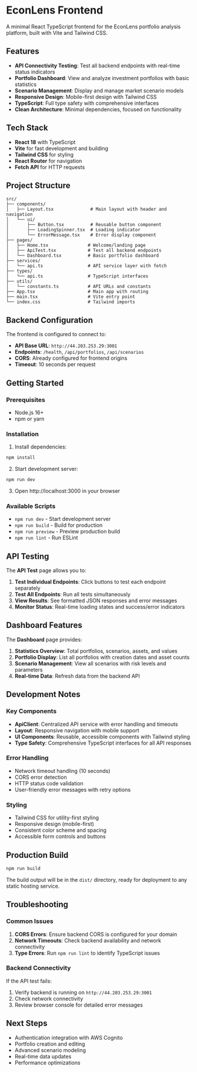# EconLens Frontend

A minimal React TypeScript frontend for the EconLens portfolio analysis platform, built with Vite and Tailwind CSS.

## Features

- **API Connectivity Testing**: Test all backend endpoints with real-time status indicators
- **Portfolio Dashboard**: View and analyze investment portfolios with basic statistics
- **Scenario Management**: Display and manage market scenario models
- **Responsive Design**: Mobile-first design with Tailwind CSS
- **TypeScript**: Full type safety with comprehensive interfaces
- **Clean Architecture**: Minimal dependencies, focused on functionality

## Tech Stack

- **React 18** with TypeScript
- **Vite** for fast development and building
- **Tailwind CSS** for styling
- **React Router** for navigation
- **Fetch API** for HTTP requests

## Project Structure

```
src/
├── components/
│   ├── Layout.tsx              # Main layout with header and navigation
│   └── ui/
│       ├── Button.tsx          # Reusable button component
│       ├── LoadingSpinner.tsx  # Loading indicator
│       └── ErrorMessage.tsx    # Error display component
├── pages/
│   ├── Home.tsx               # Welcome/landing page
│   ├── ApiTest.tsx            # Test all backend endpoints
│   └── Dashboard.tsx          # Basic portfolio dashboard
├── services/
│   └── api.ts                 # API service layer with fetch
├── types/
│   └── api.ts                 # TypeScript interfaces
├── utils/
│   └── constants.ts           # API URLs and constants
├── App.tsx                    # Main app with routing
├── main.tsx                   # Vite entry point
└── index.css                  # Tailwind imports
```

## Backend Configuration

The frontend is configured to connect to:
- **API Base URL**: `http://44.203.253.29:3001`
- **Endpoints**: `/health`, `/api/portfolios`, `/api/scenarios`
- **CORS**: Already configured for frontend origins
- **Timeout**: 10 seconds per request

## Getting Started

### Prerequisites

- Node.js 16+ 
- npm or yarn

### Installation

1. Install dependencies:
```bash
npm install
```

2. Start development server:
```bash
npm run dev
```

3. Open http://localhost:3000 in your browser

### Available Scripts

- `npm run dev` - Start development server
- `npm run build` - Build for production
- `npm run preview` - Preview production build
- `npm run lint` - Run ESLint

## API Testing

The **API Test** page allows you to:

1. **Test Individual Endpoints**: Click buttons to test each endpoint separately
2. **Test All Endpoints**: Run all tests simultaneously
3. **View Results**: See formatted JSON responses and error messages
4. **Monitor Status**: Real-time loading states and success/error indicators

## Dashboard Features

The **Dashboard** page provides:

1. **Statistics Overview**: Total portfolios, scenarios, assets, and values
2. **Portfolio Display**: List all portfolios with creation dates and asset counts
3. **Scenario Management**: View all scenarios with risk levels and parameters
4. **Real-time Data**: Refresh data from the backend API

## Development Notes

### Key Components

- **ApiClient**: Centralized API service with error handling and timeouts
- **Layout**: Responsive navigation with mobile support
- **UI Components**: Reusable, accessible components with Tailwind styling
- **Type Safety**: Comprehensive TypeScript interfaces for all API responses

### Error Handling

- Network timeout handling (10 seconds)
- CORS error detection
- HTTP status code validation
- User-friendly error messages with retry options

### Styling

- Tailwind CSS for utility-first styling
- Responsive design (mobile-first)
- Consistent color scheme and spacing
- Accessible form controls and buttons

## Production Build

```bash
npm run build
```

The build output will be in the `dist/` directory, ready for deployment to any static hosting service.

## Troubleshooting

### Common Issues

1. **CORS Errors**: Ensure backend CORS is configured for your domain
2. **Network Timeouts**: Check backend availability and network connectivity
3. **Type Errors**: Run `npm run lint` to identify TypeScript issues

### Backend Connectivity

If the API test fails:
1. Verify backend is running on `http://44.203.253.29:3001`
2. Check network connectivity
3. Review browser console for detailed error messages

## Next Steps

- Authentication integration with AWS Cognito
- Portfolio creation and editing
- Advanced scenario modeling
- Real-time data updates
- Performance optimizations
